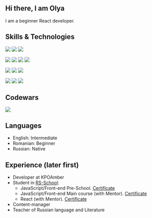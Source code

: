 ## Hi there, I am Olya ##

I am a beginner React developer.

## **Skills & Technologies** ##

![](https://img.shields.io/badge/-JavaScript-black?style=for-the-badge&logo=JavaScript&logoColor=yellow)
![](https://img.shields.io/badge/-TypeScript-black?style=for-the-badge&logo=TypeScript&logoColor=blue)
![](https://img.shields.io/badge/-React-black?style=for-the-badge&logo=React&logoColor=cyan)

![](https://img.shields.io/badge/-HTML-black?style=for-the-badge&logo=HTML5&logoColor=red)
![](https://img.shields.io/badge/-CSS-black?style=for-the-badge&logo=CSS3&logoColor=blue)
![](https://img.shields.io/badge/-Sass-black?style=for-the-badge&logo=Sass&logoColor=pink)
![](https://img.shields.io/badge/-Figma-black?style=for-the-badge&logo=Figma&logoColor=green)

![](https://img.shields.io/badge/-Git-black?style=for-the-badge&logo=Git&logoColor=white)
![](https://img.shields.io/badge/-Webpack-black?style=for-the-badge&logo=webpack&logoColor=lightblue)
![](https://img.shields.io/badge/-ESLint-black?style=for-the-badge&logo=ESLint&logoColor=purple)

![](https://img.shields.io/badge/-Material_UI-black?style=for-the-badge&logo=Material_UI&logoColor=blue)
![](https://img.shields.io/badge/-Tailwind-black?style=for-the-badge&logo=Tailwind&logoColor=9cf)
![](https://img.shields.io/badge/-Chart_JS-black?style=for-the-badge&logo=Chart_JS&logoColor=blue)

## **Codewars** ##

![](https://www.codewars.com/users/Oreada/badges/small)

## **Languages** ##

* English: Intermediate
* Romanian: Beginner
* Russian: Native

## **Experience (later first)** ##

* Developer at KPOAmber
* Student in [RS-School](https://rs.school/index.html):
  * JavaScript/Front-end Pre-School. [Certificate](https://app.rs.school/certificate/e4vb4hoy)
  * JavaScript/Front-end Main course (with Mentor). [Certificate](https://app.rs.school/certificate/zof0t2lh)
  * React (with Mentor). [Certificate](https://app.rs.school/certificate/qalxd4sj)
* Content-manager
* Teacher of Russian language and Literature

<!--
**Oreada/Oreada** is a ✨ _special_ ✨ repository because its `README.md` (this file) appears on your GitHub profile.

Here are some ideas to get you started:

- 🔭 I’m currently working on ...
- 🌱 I’m currently learning ...
- 👯 I’m looking to collaborate on ...
- 🤔 I’m looking for help with ...
- 💬 Ask me about ...
- 📫 How to reach me: ...
- 😄 Pronouns: ...
- ⚡ Fun fact: ...
-->
